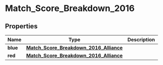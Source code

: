 
# Match_Score_Breakdown_2016

## Properties
Name | Type | Description | Notes
------------ | ------------- | ------------- | -------------
**blue** | [**Match_Score_Breakdown_2016_Alliance**](Match_Score_Breakdown_2016_Alliance.md) |  |  [optional]
**red** | [**Match_Score_Breakdown_2016_Alliance**](Match_Score_Breakdown_2016_Alliance.md) |  |  [optional]



